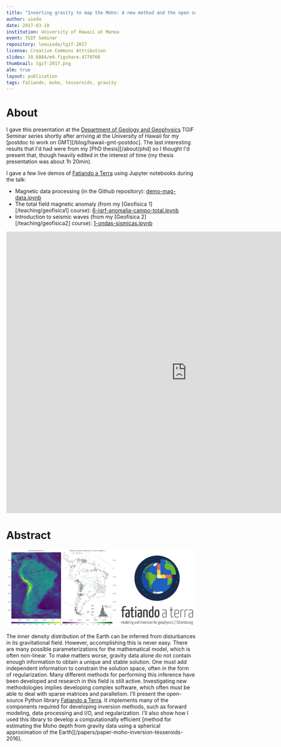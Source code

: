 ```yaml
---
title: "Inverting gravity to map the Moho: A new method and the open source software that made it possible"
author: uieda
date: 2017-03-10
institution: University of Hawaii at Manoa
event: TGIF Seminar
repository: leouieda/tgif-2017
license: Creative Commons Attribution
slides: 10.6084/m9.figshare.4779766
thumbnail: tgif-2017.png
alm: true
layout: publication
tags: fatiando, moho, tesseroids, gravity
---
```


# About

I gave this presentation at the
[Department of Geology and Geophysics](http://www.soest.hawaii.edu/GG/index.html)
TGIF Seminar series shortly after arriving at
the University of Hawaii
for my [postdoc to work on GMT][/blog/hawaii-gmt-postdoc].
The last interesting results that I'd had were from my [PhD thesis][/about/phd]
so I thought I'd present that, though heavily edited in the interest of time
(my thesis presentation was about 1h 20min).

I gave a few live demos of [Fatiando a Terra](https://www.fatiando.org) using Jupyter
notebooks during the talk:

* Magnetic data processing (in the Github repository):
  [demo-mag-data.ipynb](http://nbviewer.jupyter.org/github/leouieda/tgif-2017/blob/master/demo-mag-data.ipynb)
* The total field magnetic anomaly (from my [Geofísica 1][/teaching/geofisica1] course):
  [6-igrf-anomalia-campo-total.ipynb](http://nbviewer.ipython.org/github/leouieda/geofisica1/blob/2015/notebooks/6-igrf-anomalia-campo-total.ipynb)
* Introduction to seismic waves (from my [Geofísica 2][/teaching/geofisica2] course): [1-ondas-sismicas.ipynb](http://nbviewer.ipython.org/github/leouieda/geofisica2/blob/2016/notebooks/1-ondas-sismicas.ipynb)

<div class="embed-responsive embed-responsive-4by3">
<iframe src="https://docs.google.com/presentation/d/1RRnD3fgPhub3uvV7L2wbCDZRgvg-WKmydn5O5p-GgNA/embed?start=false&loop=false&delayms=60000" frameborder="0" width="960" height="749" allowfullscreen="true" mozallowfullscreen="true" webkitallowfullscreen="true"></iframe>
</div>


# Abstract

![](/images/tgif-2017-flyer-image.png)

The inner density distribution of the Earth can be inferred from disturbances
in its gravitational field. However, accomplishing this is never easy. There
are many possible parameterizations for the mathematical model, which is often
non-linear. To make matters worse, gravity data alone do not contain enough
information to obtain a unique and stable solution. One must add independent
information to constrain the solution space, often in the form of
regularization. Many different methods for performing this inference have been
developed and research in this field is still active. Investigating new
methodologies implies developing complex software, which often must be able to
deal with sparse matrices and parallelism. I’ll present the open-source Python
library [Fatiando a Terra](https://www.fatiando.org). It implements many of the
components required for developing inversion methods, such as forward modeling,
data processing and I/O, and regularization. I’ll also show how I used this
library to develop a computationally efficient [method for estimating the Moho
depth from gravity data using a spherical approximation of the
Earth][/papers/paper-moho-inversion-tesseroids-2016].
